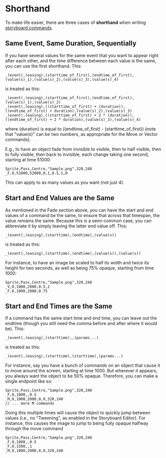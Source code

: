 # Shorthand

To make life easier, there are three cases of **shorthand** when writing [storyboard commands](/wiki/Storyboard_Scripting/Commands).

## Same Event, Same Duration, Sequentially

If you have several values for the same event that you want to appear right after each other, and the time difference between each value is the same, you can use the first shorthand. This:

`_(event),(easing),(starttime_of_first),(endtime_of_first),(value(s)_1),(value(s)_2),(value(s)_3),(value(s)_4)`

is treated as this:

    _(event),(easing),(starttime_of_first),(endtime_of_first),(value(s)_1),(value(s)_2)
    _(event),(easing),((starttime_of_first) + (duration)),((endtime_of_first) + duration),(value(s)_2),(value(s)_3)
    _(event),(easing),((starttime_of_first) + 2 * (duration)),((endtime_of_first) + 2 * duration),(value(s)_3),(value(s)_4)
    

where (duration) is equal to ((endtime_of_first) - (starttime_of_first)) (note that "value(s)" can be two numbers, as appropriate for the Move or Vector commands).

E.g., to have an object fade from invisible to visible, then to half visible, then to fully visible, then back to invisible, each change taking one second, starting at time 51000:

    Sprite,Pass,Centre,"Sample.png",320,240
    _F,0,51000,52000,0,1,0.5,1,0
    

This can apply to as many values as you want (not just 4).

## Start and End Values are the Same

As mentioned in the Fade section above, you can have the start and end values of a command be the same, to ensure that across that timespan, the value remains the same. Because this is a semi-common case, you can abbreviate it by simply leaving the latter end value off. This:

`_(event),(easing),(starttime),(endtime),(value(s))`

is treated as this:

`_(event),(easing),(starttime),(endtime),(value(s)),(value(s))`

For instance, to have an image be scaled to half its width and twice its height for two seconds, as well as being 75% opaque, starting from time 1000:

    Sprite,Pass,Centre,"Sample.png",320,240
    _V,0,1000,2000,0.5,2
    _F,0,1000,2000,0.75
    

## Start and End Times are the Same

If a command has the same start time and end time, you can leave out the endtime (though you still need the comma before and after where it would be). This:

`_(event),(easing),(starttime),,(params...)`

is treated as this:

`_(event),(easing),(starttime),(starttime),(params...)`

For instance, say you have a bunch of commands on an object that cause it to move around the screen, starting at time 1000. But wherever it appears, you always want the object to be 50% opaque. Therefore, you can make a single endpoint like so:

    Sprite,Pass,Centre,"Sample.png",320,240
    _F,0,1000,,0.5
    _M,0,1000,2000,0,0,320,240
    // ... more M commands
    

Doing this multiple times will cause the object to quickly jump between values (i.e., no "Tweening", as enabled in the Storyboard Editor). For instance, this causes the image to jump to being fully opaque halfway through the move command

    Sprite,Pass,Centre,"Sample.png",320,240
    _F,0,1000,,0.5
    _F,0,1500,,1
    _M,0,1000,2000,0,0,320,240